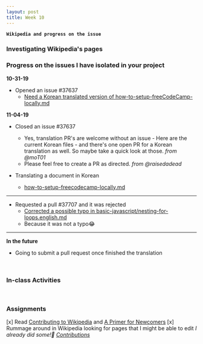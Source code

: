 ```yaml
---
layout: post
title: Week 10
---
```


**`Wikipedia and progress on the issue`**

### Investigating Wikipedia's pages

### Progress on the issues I have isolated in your project

**10-31-19**  
- Opened an issue #37637
  - [Need a Korean translated version of how-to-setup-freeCodeCamp-locally.md](https://github.com/freeCodeCamp/freeCodeCamp/issues/37637)

**11-04-19** 
- Closed an issue #37637
  - Yes, translation PR's are welcome without an issue - Here are the current Korean files - and there's one open PR for a Korean translation as well. So maybe take a quick look at those. _from @moT01_
  - Please feel free to create a PR as directed. _from @raisedadead_

- Translating a document in Korean 
  - [how-to-setup-freecodecamp-locally.md](https://github.com/nancydocode/freeCodeCamp/blob/master/docs/i18n-languages/korean/how-to-setup-freecodecamp-locally.md)

--- 
- Requested a pull #37707 and it was rejected
  - [Corrected a possible typo in basic-javascript/nesting-for-loops.english.md](https://github.com/freeCodeCamp/freeCodeCamp/pull/37707)
  - Because it was not a typo😂
---

**In the future**
- Going to submit a pull request once finished the translation

&nbsp;
&nbsp;

### In-class Activities

&nbsp;
&nbsp;

### Assignments
[x] Read [Contributing to Wikipedia]() and [A Primer for Newcomers]()
[x] Rummage around in Wikipedia looking for pages that I might be able to edit _I already did some!🎉 [Contributions]()_

